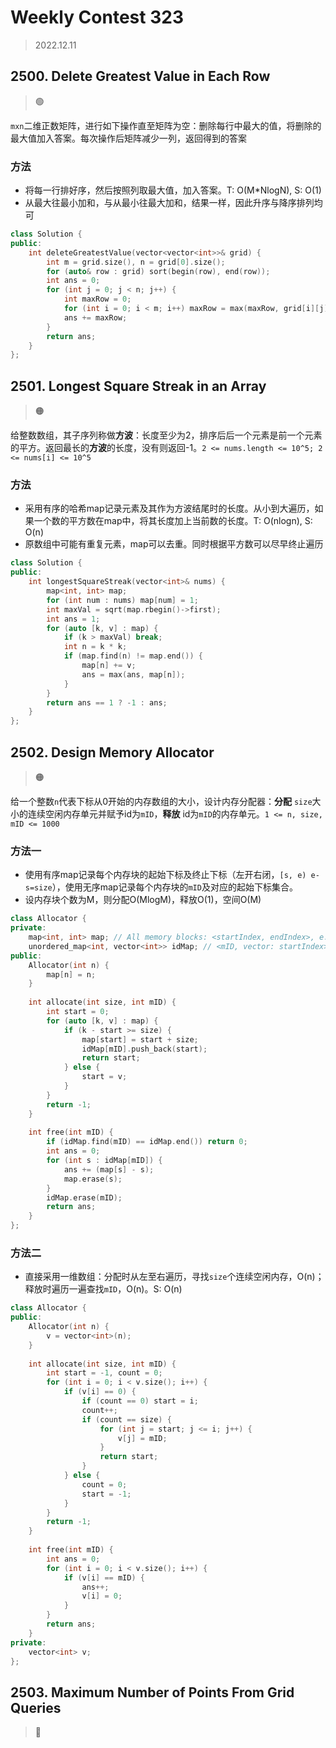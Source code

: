 # Weekly Contest 323
> 2022.12.11

## 2500. Delete Greatest Value in Each Row

> :green_circle:

`mxn`二维正数矩阵，进行如下操作直至矩阵为空：删除每行中最大的值，将删除的最大值加入答案。每次操作后矩阵减少一列，返回得到的答案

### 方法

- 将每一行排好序，然后按照列取最大值，加入答案。T: O(M*NlogN), S: O(1)
- 从最大往最小加和，与从最小往最大加和，结果一样，因此升序与降序排列均可

```cpp
class Solution {
public:
    int deleteGreatestValue(vector<vector<int>>& grid) {
        int m = grid.size(), n = grid[0].size();
        for (auto& row : grid) sort(begin(row), end(row));
        int ans = 0;
        for (int j = 0; j < n; j++) {
            int maxRow = 0;
            for (int i = 0; i < m; i++) maxRow = max(maxRow, grid[i][j]);
            ans += maxRow;
        }
        return ans;
    }
};
```

## 2501. Longest Square Streak in an Array

> :orange_circle:

给整数数组，其子序列称做**方波**：长度至少为2，排序后后一个元素是前一个元素的平方。返回最长的**方波**的长度，没有则返回-1。`2 <= nums.length <= 10^5; 2 <= nums[i] <= 10^5`

### 方法

- 采用有序的哈希map记录元素及其作为方波结尾时的长度。从小到大遍历，如果一个数的平方数在map中，将其长度加上当前数的长度。T: O(nlogn), S: O(n)
- 原数组中可能有重复元素，map可以去重。同时根据平方数可以尽早终止遍历

```cpp
class Solution {
public:
    int longestSquareStreak(vector<int>& nums) {
        map<int, int> map;
        for (int num : nums) map[num] = 1;
        int maxVal = sqrt(map.rbegin()->first);
        int ans = 1;
        for (auto [k, v] : map) {
            if (k > maxVal) break;
            int n = k * k;
            if (map.find(n) != map.end()) {
                map[n] += v;
                ans = max(ans, map[n]);
            }
        }
        return ans == 1 ? -1 : ans;
    }
};
```

## 2502. Design Memory Allocator

> :orange_circle:

给一个整数`n`代表下标从0开始的内存数组的大小，设计内存分配器：**分配** `size`大小的连续空闲内存单元并赋予id为`mID`，**释放** id为`mID`的内存单元。`1 <= n, size, mID <= 1000`

### 方法一

- 使用有序map记录每个内存块的起始下标及终止下标（左开右闭，`[s, e) e-s=size`），使用无序map记录每个内存块的`mID`及对应的起始下标集合。
- 设内存块个数为M，则分配O(MlogM)，释放O(1)，空间O(M)

```cpp
class Allocator {
private:
    map<int, int> map; // All memory blocks: <startIndex, endIndex>, e.g. [s, e) e-s=size
    unordered_map<int, vector<int>> idMap; // <mID, vector: startIndex>
public:
    Allocator(int n) {
        map[n] = n;
    }
    
    int allocate(int size, int mID) {
        int start = 0;
        for (auto [k, v] : map) {
            if (k - start >= size) {
                map[start] = start + size;
                idMap[mID].push_back(start);
                return start;
            } else {
                start = v;
            }
        }
        return -1;
    }
    
    int free(int mID) {
        if (idMap.find(mID) == idMap.end()) return 0;
        int ans = 0;
        for (int s : idMap[mID]) {
            ans += (map[s] - s);
            map.erase(s);
        }
        idMap.erase(mID);
        return ans;
    }
};
```

### 方法二

- 直接采用一维数组：分配时从左至右遍历，寻找`size`个连续空闲内存，O(n)；释放时遍历一遍查找`mID`，O(n)。S: O(n)

```cpp
class Allocator {
public:
    Allocator(int n) {
        v = vector<int>(n);
    }
    
    int allocate(int size, int mID) {
        int start = -1, count = 0;
        for (int i = 0; i < v.size(); i++) {
            if (v[i] == 0) {
                if (count == 0) start = i;
                count++;
                if (count == size) {
                    for (int j = start; j <= i; j++) {
                        v[j] = mID;
                    }
                    return start;
                }
            } else {
                count = 0;
                start = -1;
            }
        }
        return -1;
    }
    
    int free(int mID) {
        int ans = 0;
        for (int i = 0; i < v.size(); i++) {
            if (v[i] == mID) {
                ans++;
                v[i] = 0;
            }
        }
        return ans;
    }
private:
    vector<int> v;
};
```

## 2503. Maximum Number of Points From Grid Queries

> :red_circle:
